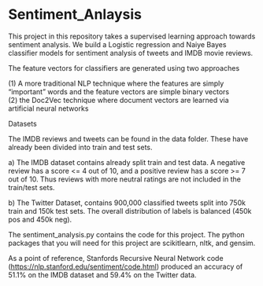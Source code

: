 # Sentiment_Anlaysis
This project in this repository takes a supervised learning approach towards sentiment analysis.
We build a Logistic regression and Naiye Bayes classifier models for sentiment analysis of tweets and IMDB movie reviews.

The  feature vectors for classifiers are generated using two approaches

(1) A more traditional NLP technique where the features are simply “important” words and the feature vectors are 
simple binary vectors  
(2) the Doc2Vec technique where document vectors are learned via artificial neural networks

Datasets

The IMDB reviews and tweets can be found in the data folder. These have already been divided
into train and test sets.

a) The IMDB dataset contains already split train and test data. A negative review has a score <= 4 out of 10, and a positive
review has a score >= 7 out of 10. Thus reviews with more neutral ratings are not included in the train/test sets.

b) The Twitter Dataset, contains 900,000 classified tweets split into 750k train and 150k test sets. 
The overall distribution of labels is balanced (450k pos and 450k neg).

The sentiment_analysis.py contains the code for this project. The python packages that you will need for this project are scikitlearn, nltk, and gensim.

As a point of reference, Stanfords Recursive Neural Network code (https://nlp.stanford.edu/sentiment/code.html)
produced an accuracy of 51.1% on the IMDB dataset and 59.4% on the Twitter data.

